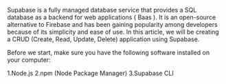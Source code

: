 Supabase is a fully managed database service that provides a SQL database as a backend for web applications ( Baas ). It is an open-source alternative to Firebase and has been gaining popularity among developers because of its simplicity and ease of use. In this article, we will be creating a CRUD (Create, Read, Update, Delete) application using Supabase.

Before we start, make sure you have the following software installed on your computer:

1.Node.js
2.npm (Node Package Manager)
3.Supabase CLI
